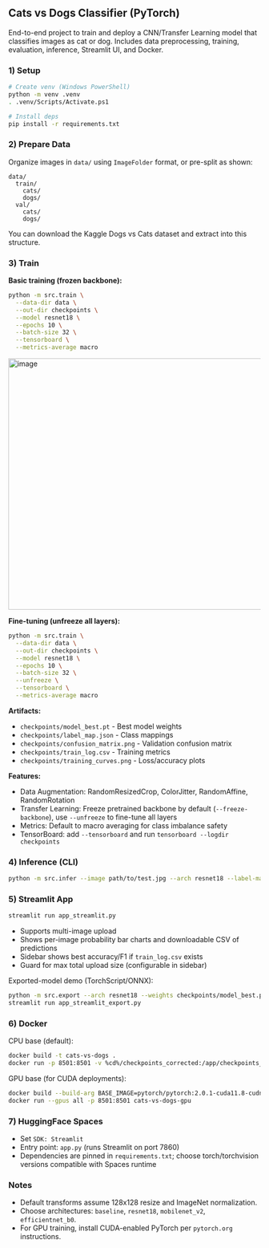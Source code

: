 ## Cats vs Dogs Classifier (PyTorch)

End-to-end project to train and deploy a CNN/Transfer Learning model that classifies images as cat or dog. Includes data preprocessing, training, evaluation, inference, Streamlit UI, and Docker.

### 1) Setup

```bash
# Create venv (Windows PowerShell)
python -m venv .venv
. .venv/Scripts/Activate.ps1

# Install deps
pip install -r requirements.txt
```

### 2) Prepare Data

Organize images in `data/` using `ImageFolder` format, or pre-split as shown:
```
data/
  train/
    cats/
    dogs/
  val/
    cats/
    dogs/
```
You can download the Kaggle Dogs vs Cats dataset and extract into this structure.

### 3) Train

**Basic training (frozen backbone):**
```bash
python -m src.train \
  --data-dir data \
  --out-dir checkpoints \
  --model resnet18 \
  --epochs 10 \
  --batch-size 32 \
  --tensorboard \
  --metrics-average macro
```
<img width="1540" height="501" alt="image" src="https://github.com/user-attachments/assets/a4b82eb4-d75b-4e88-ae15-5e8aad96b873" />

**Fine-tuning (unfreeze all layers):**
```bash
python -m src.train \
  --data-dir data \
  --out-dir checkpoints \
  --model resnet18 \
  --epochs 10 \
  --batch-size 32 \
  --unfreeze \
  --tensorboard \
  --metrics-average macro
```

**Artifacts:**
- `checkpoints/model_best.pt` - Best model weights
- `checkpoints/label_map.json` - Class mappings
- `checkpoints/confusion_matrix.png` - Validation confusion matrix
- `checkpoints/train_log.csv` - Training metrics
- `checkpoints/training_curves.png` - Loss/accuracy plots

**Features:**
- Data Augmentation: RandomResizedCrop, ColorJitter, RandomAffine, RandomRotation
- Transfer Learning: Freeze pretrained backbone by default (`--freeze-backbone`), use `--unfreeze` to fine-tune all layers
- Metrics: Default to macro averaging for class imbalance safety
- TensorBoard: add `--tensorboard` and run `tensorboard --logdir checkpoints`

### 4) Inference (CLI)

```bash
python -m src.infer --image path/to/test.jpg --arch resnet18 --label-map checkpoints/label_map.json --weights checkpoints/model_best.pt
```

### 5) Streamlit App

```bash
streamlit run app_streamlit.py
```
- Supports multi-image upload
- Shows per-image probability bar charts and downloadable CSV of predictions
- Sidebar shows best accuracy/F1 if `train_log.csv` exists
- Guard for max total upload size (configurable in sidebar)

Exported-model demo (TorchScript/ONNX):
```bash
python -m src.export --arch resnet18 --weights checkpoints/model_best.pt --label-map checkpoints/label_map.json --out-dir exports
streamlit run app_streamlit_export.py
```

### 6) Docker

CPU base (default):
```bash
docker build -t cats-vs-dogs .
docker run -p 8501:8501 -v %cd%/checkpoints_corrected:/app/checkpoints_corrected cats-vs-dogs
```

GPU base (for CUDA deployments):
```bash
docker build --build-arg BASE_IMAGE=pytorch/pytorch:2.0.1-cuda11.8-cudnn8-runtime -t cats-vs-dogs-gpu .
docker run --gpus all -p 8501:8501 cats-vs-dogs-gpu
```

### 7) HuggingFace Spaces

- Set `SDK: Streamlit`
- Entry point: `app.py` (runs Streamlit on port 7860)
- Dependencies are pinned in `requirements.txt`; choose torch/torchvision versions compatible with Spaces runtime

### Notes
- Default transforms assume 128x128 resize and ImageNet normalization.
- Choose architectures: `baseline`, `resnet18`, `mobilenet_v2`, `efficientnet_b0`.
- For GPU training, install CUDA-enabled PyTorch per `pytorch.org` instructions.
